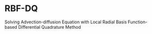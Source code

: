 # RBF-DQ
Solving Advection-diffusion Equation with Local Radial Basis Function-based Differential Quadrature Method
